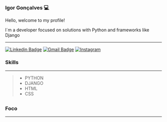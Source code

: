 ### Igor Gonçalves 💻
<p>Hello, welcome to my profile!</p>

<p> I´m a developer focused on solutions with Python and frameworks like Django </p>

------------

[![Linkedin Badge](https://img.shields.io/badge/-LinkedIn-0096c7?style=for-the-badge&logo=Linkedin&logoColor=white&link=https:https://www.linkedin.com/in/igor-gon%C3%A7alves-0019751aa/)](https://www.linkedin.com/in/igor-gon%C3%A7alves-0019751aa/)
[![Gmail Badge](https://img.shields.io/badge/-Gmail-ef233c?style=for-the-badge&logo=Gmail&logoColor=white&link=mailto:t.igorhus@gmail.com)](mailto:t.igorhus@gmail.com)
[![Instagram](https://img.shields.io/badge/-Instagram-E1306C?style=for-the-badge&logo=Instagram&logoColor=white&link=https:https://www.instagram.com/goncalvezz.i/)](https://www.instagram.com/goncalvezz.i/)



### Skills
------------

> - PYTHON
> - DJANGO
> - HTML 
> - CSS


##

### Foco
------------

